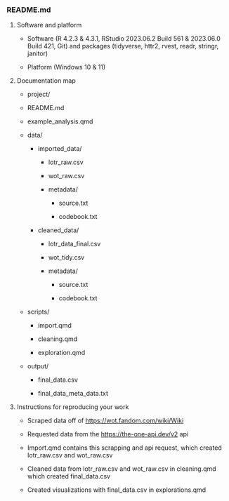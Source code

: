 ### README.md


1.  Software and platform

    -   Software (R 4.2.3 & 4.3.1, RStudio 2023.06.2 Build 561 & 2023.06.0 Build 421, Git) and packages (tidyverse, httr2, rvest, readr, stringr, janitor) 

    -   Platform (Windows 10 & 11) 

2.  Documentation map

    -   project/

    -   README.md

    -   example_analysis.qmd

    -   data/

        -   imported_data/
        
            - lotr_raw.csv
            
            - wot_raw.csv

            -   metadata/

                -   source.txt

                -   codebook.txt

        -   cleaned_data/
        
            - lotr_data_final.csv
            
            - wot_tidy.csv

            -   metadata/

                -   source.txt

                -   codebook.txt

    -   scripts/

        -   import.qmd

        -   cleaning.qmd

        -   exploration.qmd

    -   output/

        -   final_data.csv
        
        -   final_data_meta_data.txt

3.  Instructions for reproducing your work

    -   Scraped data off of https://wot.fandom.com/wiki/Wiki
    
    -   Requested data from the https://the-one-api.dev/v2 api

    -   Import.qmd contains this scrapping and api request, which created lotr_raw.csv and wot_raw.csv
    
    -   Cleaned data from lotr_raw.csv and wot_raw.csv in cleaning.qmd which created final_data.csv
    
    -   Created visualizations with final_data.csv in explorations.qmd

